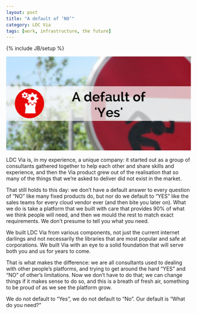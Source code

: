 ```yaml
---
layout: post
title: "A default of ‘NO’"
category: LDC Via
tags: [work, infrastructure, the future]
---
```

{% include JB/setup %}
<div class="full-header">
  <img src="/assets/img/blog/BlogHeaderDefaultYes.png" alt="Header image: Default Yes" title="Header image: Default Yes" height="256px" width="512px" />
</div>

LDC Via is, in my experience, a unique company: it started out as a group of consultants gathered together to help each other and share skills and experience, and then the Via product grew out of the realisation that so many of the things that we’re asked to deliver did not exist in the market.

That still holds to this day: we don’t have a default answer to every question of “NO” like many fixed products do, but nor do we default to “YES” like the sales teams for every cloud vendor ever (and then bite you later on). What we do is take a platform that we built with care that provides 90% of what we think people will need, and then we mould the rest to match exact requirements. We don’t presume to tell you what you need.

We built LDC Via from various components, not just the current internet darlings and not necessarily the libraries that are most popular and safe at corporations. We built Via with an eye to a solid foundation that will serve both you and us for years to come.

That is what makes the difference: we are all consultants used to dealing with other people’s platforms, and trying to get around the hard “YES” and “NO” of other’s limitations. Now we don’t have to do that; we can change things if it makes sense to do so, and this is a breath of fresh air, something to be proud of as we see the platform grow.

We do not default to “Yes”, we do not default to “No”. Our default is “What do you need?”
